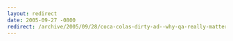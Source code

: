 ```yaml
---
layout: redirect
date: 2005-09-27 -0800
redirect: /archive/2005/09/28/coca-colas-dirty-ad--why-qa-really-matters.aspx/
---
```

